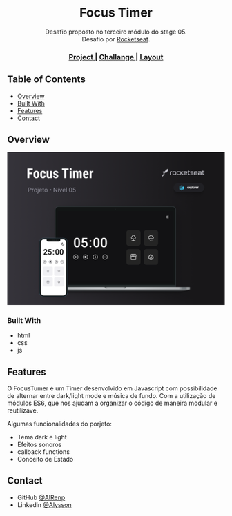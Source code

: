 <h1 align="center">Focus Timer</h1>

<div align="center">
    Desafio proposto no terceiro módulo do stage 05.  <br>
    Desafio por <a href="https://rocketseat.com.br">Rocketseat</a>.
</div>

<div align="center">
  <h3>
    <a href="https://alrenp.github.io/foguetes/Explorer/projects/stage05/02-focus-timer/">
      Project 
    </a>
    |
    <a href="https://efficient-sloth-d85.notion.site/FocusTimer-Vers-o-2-0-2e273fa9212a432eae6b51dda3c69594">
      Challange
    </a>
    |
    <a href="https://www.figma.com/file/asI4Wjrz9ECSD2qqMOROS4/Stage-05---Focus-Timer-2.0-(Copy)?type=design&node-id=0-1&mode=design&t=kjnxShOgvrLIgjlW-0">
      Layout
    </a>
  </h3>
</div>


## Table of Contents

- [Overview](#overview)
- [Built With](#built-with)
- [Features](#features)
- [Contact](#contact)


## Overview

![screenshot](.github/preview.png)

### Built With
- html
- css
- js
## Features
  <p>
    O FocusTumer é um Timer desenvolvido em Javascript com possibilidade de alternar entre dark/light mode e música de fundo.
    Com a utilização de módulos ES6, que nos ajudam a organizar o código de maneira modular e reutilizáve.
  
  </p>
Algumas funcionalidades do porjeto:

  - Tema dark e light
  - Efeitos sonoros
  - callback functions
  - Conceito de Estado
  

## Contact

- GitHub [@AlRenp](https://github.com/alrenp)
- Linkedin [@Alysson](https://www.linkedin.com/in/alyssonrenan/)
